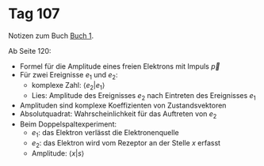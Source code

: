# Tag 107

Notizen zum Buch [Buch 1](../Buch1.md).

Ab Seite 120:
* Formel für die Amplitude eines freien Elektrons mit Impuls $\vec{p}$
* Für zwei Ereignisse $e_{1}$ und $e_{2}$:
  - komplexe Zahl: $\langle e_{2} | e_{1} \rangle$
  - Lies: Amplitude des Ereignisses $e_{2}$ nach Eintreten des Ereignisses $e_{1}$
* Amplituden sind komplexe Koeffizienten von Zustandsvektoren
* Absolutquadrat: Wahrscheinlichkeit für das Auftreten von $e_{2}$
* Beim Doppelspaltexperiment:
  - $e_{1}$: das Elektron verlässt die Elektronenquelle
  - $e_{2}$: das Elektron wird vom Rezeptor an der Stelle $x$ erfasst
  - Amplitude: $\langle x | s \rangle$
